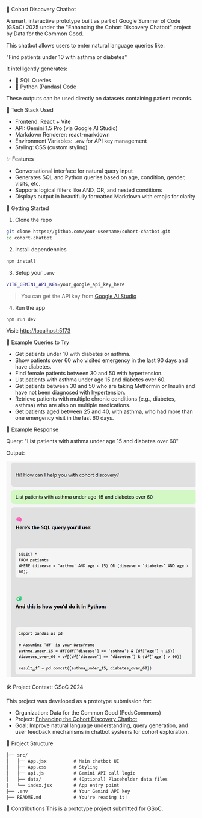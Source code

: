 🧠 Cohort Discovery Chatbot

A smart, interactive prototype built as part of Google Summer of Code (GSoC) 2025 under the "Enhancing the Cohort Discovery Chatbot" project by Data for the Common Good.

This chatbot allows users to enter natural language queries like:

"Find patients under 10 with asthma or diabetes"

It intelligently generates:
- 🧠 SQL Queries
- 🐍 Python (Pandas) Code

These outputs can be used directly on datasets containing patient records.


🔧 Tech Stack Used

- Frontend: React + Vite
- API: Gemini 1.5 Pro (via Google AI Studio)
- Markdown Renderer: react-markdown
- Environment Variables: `.env` for API key management
- Styling: CSS (custom styling)


✨ Features

- Conversational interface for natural query input
- Generates SQL and Python queries based on age, condition, gender, visits, etc.
- Supports logical filters like AND, OR, and nested conditions
- Displays output in beautifully formatted Markdown with emojis for clarity


🚀 Getting Started

1. Clone the repo
```bash
git clone https://github.com/your-username/cohort-chatbot.git
cd cohort-chatbot
```

2. Install dependencies
```bash
npm install
```

3. Setup your `.env`
```bash
VITE_GEMINI_API_KEY=your_google_api_key_here
```
> You can get the API key from [Google AI Studio](https://aistudio.google.com/app/apikey)

4. Run the app
```bash
npm run dev
```
Visit: [http://localhost:5173](http://localhost:5173)


💬 Example Queries to Try

- Get patients under 10 with diabetes or asthma.
- Show patients over 60 who visited emergency in the last 90 days and have diabetes.
- Find female patients between 30 and 50 with hypertension.
- List patients with asthma under age 15 and diabetes over 60.
- Get patients between 30 and 50 who are taking Metformin or Insulin and have not been diagnosed with hypertension.
- Retrieve patients with multiple chronic conditions (e.g., diabetes, asthma) who are also on multiple medications.
- Get patients aged between 25 and 40, with asthma, who had more than one emergency visit in the last 60 days.

🧪 Example Response

Query: "List patients with asthma under age 15 and diabetes over 60"

Output:

[![Chatbot Output Screenshot](public/Output.jpg)](public/Output.jpg)


🛠 Project Context: GSoC 2024

This project was developed as a prototype submission for:
- Organization: Data for the Common Good (PedsCommons)
- Project: [Enhancing the Cohort Discovery Chatbot](https://docs.pedscommons.org/GSoC/ideas)
- Goal: Improve natural language understanding, query generation, and user feedback mechanisms in chatbot systems for cohort exploration.


📁 Project Structure
```
├── src/
│   ├── App.jsx          # Main chatbot UI
│   ├── App.css          # Styling
│   ├── api.js           # Gemini API call logic
│   ├── data/            # (Optional) Placeholder data files
│   └── index.jsx        # App entry point
├── .env                 # Your Gemini API key
├── README.md            # You're reading it!
```

🤝 Contributions
This is a prototype project submitted for GSoC.

